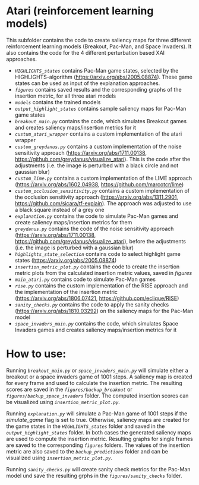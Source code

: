 ﻿# Atari (reinforcement learning models)

This subfolder contains the code to create saliency maps for three different reinforcement learning models (Breakout, Pac-Man, and Space Invaders). It also contains the code for the 4 different perturbation based XAI approaches. 
- *`HIGHLIGHTS_states`* contains Pac-Man game states, selected by the HIGHLIGHTS-algorithm (https://arxiv.org/abs/2005.08874). These game states can be used as input of the explanation approaches.
- *`figures`* contains saved  results and the corresponding graphs of the insertion metric, for all three atari models
- *`models`* contains the trained models
- *`output_highlight_states`* contains sample saliency maps for Pac-Man game states
- *`breakout_main.py`* contains the code, which simulates Breakout games and creates saliency maps/insertion metrics for it 
- *`custum_atari_wrapper`* contains a custom implementation of the atari wrapper
- *`custom_greydanus.py`* contains a custom implementation of the noise sensitivity approach (https://arxiv.org/abs/1711.00138, https://github.com/greydanus/visualize_atari). This is the code after the adjustments (i.e. the image is perturbed with a black circle and not gaussian blur)
- *`custom_lime.py`* contains a custom implementation of the LIME approach (https://arxiv.org/abs/1602.04938, https://github.com/marcotcr/lime)
- *`custom_occlusion_sensitivity.py`* contains a custom implementation of the occlusion sensitivity approach (https://arxiv.org/abs/1311.2901, https://github.com/sicara/tf-explain). The approach was adjusted to use a black square instead of a grey one
- *`explanation.py`* contains the code to simulate Pac-Man games and create saliency maps/insertion metrics for them
- *`greydanus.py`* contains the code of the noise sensitivity approach (https://arxiv.org/abs/1711.00138, https://github.com/greydanus/visualize_atari), before the adjustments (i.e. the image is perturbed with a gaussian blur)
- *`highlights_state_selection`* contains code to select highlight game states (https://arxiv.org/abs/2005.08874)
- *`insertion_metric_plot.py`* contains the code to create the insertion metric plots from the calculated insertion metric values, saved in *figures*
- *`main_atari.py`* contains code to simulate Pac-Man games
- *`rise.py`* contains the custom implementation of the RISE approach and the implementation of the insertion metric (https://arxiv.org/abs/1806.07421, https://github.com/eclique/RISE)
- *`sanity_checks.py`* contains the code to apply the sanity checks (https://arxiv.org/abs/1810.03292) on the saliency maps for the Pac-Man model
- *`space_invaders_main.py`*  contains the code, which simulates Space Invaders games and creates saliency maps/insertion metrics for it 
# How to use:
Running *`breakout_main.py`* or *`space_invaders_main.py`* will simulate either a breakout or a space invaders game of 1001 steps. A saliency map is created for every frame and used to calculate the insertion metric. The resulting scores are saved in the *`figures/backup_breakout`* or *`figures/backup_space_invaders`* folder. The computed insertion scores can be visualized using *`insertion_metric_plot.py`*.

Running *`explanation.py`* will simulate a Pac-Man game of 1001 steps if the *simulate_game* flag is set to true. Otherwise, saliency maps are created for the game states in the *`HIGHLIGHTS_states`* folder and saved in the *`output_highlight_states`* folder. 
In both cases the generated saliency maps are used to compute the insertion metric. Resulting graphs for single frames are saved to the corresponding *`figures`* folders. The values of the insertion metric are also saved to the *`backup_predictions`* folder and can be visualized using *`insertion_metric_plot.py`*.

Running *`sanity_checks.py`* will create sanity check metrics for the Pac-Man model und save the resulting grphs in the *`figures/sanity_checks`* folder.

